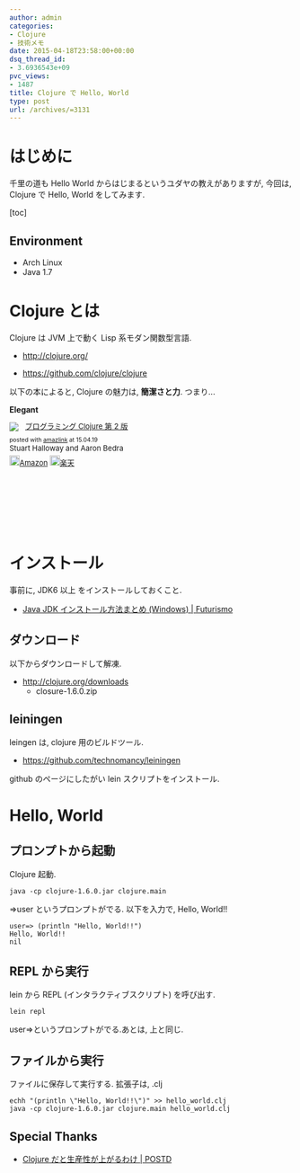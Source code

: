 ```yaml
---
author: admin
categories:
- Clojure
- 技術メモ
date: 2015-04-18T23:58:00+00:00
dsq_thread_id:
- 3.6936543e+09
pvc_views:
- 1487
title: Clojure で Hello, World
type: post
url: /archives/=3131
---
```


はじめに
========

千里の道も Hello World からはじまるというユダヤの教えがありますが,
今回は, Clojure で Hello, World をしてみます.

\[toc\]

Environment
-----------

-   Arch Linux
-   Java 1.7

Clojure とは
============

Clojure は JVM 上で動く Lisp 系モダン関数型言語.

-   <http://clojure.org/>

<div data-theme="default" data-height="155" data-width="500" data-github="clojure/clojure" class="github-card"></div>
<script src="//cdn.jsdelivr.net/github-cards/latest/widget.js"></script>

-   <https://github.com/clojure/clojure>

以下の本によると, Clojure の魅力は, **簡潔さと力**. つまり...

**Elegant**

<div class='amazlink-box' style='text-align:left;padding-bottom:20px;font-size:small;/zoom: 1;overflow: hidden;'><div class='amazlink-list' style='clear: both;'><div class='amazlink-image' style='float:left;margin:0px 12px 1px 0px;'><a href='http://www.amazon.co.jp/%E3%83%97%E3%83%AD%E3%82%B0%E3%83%A9%E3%83%9F%E3%83%B3%E3%82%B0Clojure-Stuart-Halloway-Aaron-Bedra/dp/4274069133%3FSubscriptionId%3DAKIAJDINZW45GEGLXQQQ%26tag%3Dsleephacker-22%26linkCode%3Dxm2%26camp%3D2025%26creative%3D165953%26creativeASIN%3D4274069133' target='_blank' rel='nofollow'><img src='http://ecx.images-amazon.com/images/I/512fApbP-4L._SL160_.jpg' style='border: none;' /></a></div><div class='amazlink-info' style='height:160; margin-bottom: 10px'><div class='amazlink-name' style='margin-bottom:10px;line-height:120%'><a href='http://www.amazon.co.jp/%E3%83%97%E3%83%AD%E3%82%B0%E3%83%A9%E3%83%9F%E3%83%B3%E3%82%B0Clojure-Stuart-Halloway-Aaron-Bedra/dp/4274069133%3FSubscriptionId%3DAKIAJDINZW45GEGLXQQQ%26tag%3Dsleephacker-22%26linkCode%3Dxm2%26camp%3D2025%26creative%3D165953%26creativeASIN%3D4274069133' rel='nofollow' target='_blank'>プログラミング Clojure 第 2 版</a></div><div class='amazlink-powered' style='font-size:80%;margin-top:5px;line-height:120%'>posted with <a href='http://amazlink.keizoku.com/' title='アマゾンアフィリエイトリンク作成ツール' target='_blank'>amazlink</a> at 15.04.19</div><div class='amazlink-detail'>Stuart Halloway and Aaron Bedra<br /></div><div class='amazlink-sub-info' style='float: left;'><div class='amazlink-link' style='margin-top: 5px'><img src='http://amazlink.fuyu.gs/icon_amazon.png' width='18'><a href='http://www.amazon.co.jp/%E3%83%97%E3%83%AD%E3%82%B0%E3%83%A9%E3%83%9F%E3%83%B3%E3%82%B0Clojure-Stuart-Halloway-Aaron-Bedra/dp/4274069133%3FSubscriptionId%3DAKIAJDINZW45GEGLXQQQ%26tag%3Dsleephacker-22%26linkCode%3Dxm2%26camp%3D2025%26creative%3D165953%26creativeASIN%3D4274069133' rel='nofollow' target='_blank'>Amazon</a> <img src='http://amazlink.fuyu.gs/icon_rakuten.gif' width='18'><a href='http://hb.afl.rakuten.co.jp/hgc/g00q0724.n763w947.g00q0724.n763x2b4/?pc=http%3A%2F%2Fbooks.rakuten.co.jp%2Frb%2F12301346%2F&m=http%3A%2F%2Fm.rakuten.co.jp%2Frms%2Fmsv%2FItem%3Fn%3D12301346%26surl%3Dbook' rel='nofollow' target='_blank'>楽天</a></div></div></div></div></div>

インストール
============

事前に, JDK6 以上 をインストールしておくこと.

-   [Java JDK インストール方法まとめ (Windows) |
    Futurismo](http://futurismo.biz/archives/751)

ダウンロード
------------

以下からダウンロードして解凍.

-   <http://clojure.org/downloads>
    -   closure-1.6.0.zip

leiningen
---------

leingen は, clojure 用のビルドツール.

<div data-theme="default" data-height="155" data-width="500" data-github="technomancy/leiningen" class="github-card"></div>
<script src="//cdn.jsdelivr.net/github-cards/latest/widget.js"></script>

-   <https://github.com/technomancy/leiningen>

github のページにしたがい lein スクリプトをインストール.

Hello, World
============

プロンプトから起動
------------------

Clojure 起動.

``` {.bash}
java -cp clojure-1.6.0.jar clojure.main
```

=&gt;user というプロンプトがでる. 以下を入力で, Hello, World!!

``` {.clojure}
user=> (println "Hello, World!!")
Hello, World!!
nil
```

REPL から実行
-------------

lein から REPL (インタラクティブスクリプト) を呼び出す.

``` {.bash}
lein repl
```

user=&gt;というプロンプトがでる.あとは, 上と同じ.

ファイルから実行
----------------

ファイルに保存して実行する. 拡張子は, .clj

``` {.bash}
echh "(println \"Hello, World!!\")" >> hello_world.clj
java -cp clojure-1.6.0.jar clojure.main hello_world.clj
```

Special Thanks
--------------

-   [Clojure だと生産性が上がるわけ |
    POSTD](http://postd.cc/why-im-productive-in-clojure/)
